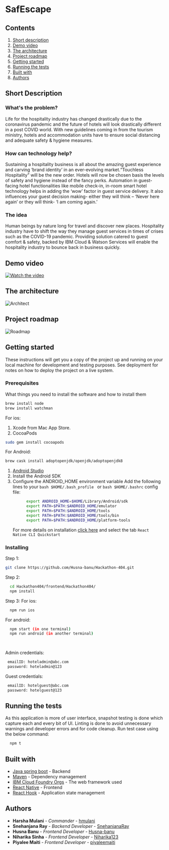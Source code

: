 # SafEscape

## Contents

1. [Short description](#short-description)
1. [Demo video](#demo-video)
1. [The architecture](#the-architecture)
1. [Project roadmap](#project-roadmap)
1. [Getting started](#getting-started)
1. [Running the tests](#running-the-tests)
1. [Built with](#built-with)
1. [Authors](#authors)

## Short Description

### What's the problem?

Life for the hospitality industry has changed drastically due to the coronavirus pandemic and the future of hotels will look drastically different in a post COVID world. With new guidelines coming in from the tourism ministry, hotels and accommodation units have to ensure  social distancing and adequate safety & hygiene measures. 

### How can technology help?

Sustaining a hospitality business is all about the amazing guest experience and carving ‘brand identity’ in an ever-evolving market.“Touchless Hospitality” will be the new order. Hotels will now be chosen basis the levels of safety and hygiene instead of the fancy perks. 
Automation in guest-facing hotel functionalities like mobile check-in, in-room smart hotel technology helps in adding the ‘wow’ factor in guest service delivery. It also influences your guest decision making- either they will think – ‘Never here again’ or they will think- ‘I am coming again.’


### The idea

Human beings by nature long for travel and discover new places. Hospitality industry have to shift the way they manage guest services in times of crises such as the COVID-19 pandemic. Providing solution catered to guest comfort & safety, backed by IBM Cloud & Watson Services will enable the hospitality industry to bounce back in business quickly.

## Demo video

[![Watch the video](safEscapes.png)](https://youtu.be/9xTgfTU7_sU)

## The architecture
![Architect](Architect.jpg)

## Project roadmap

![Roadmap](roadmap.jpg)

## Getting started

These instructions will get you a copy of the project up and running on your local machine for development and testing purposes. See deployment for notes on how to deploy the project on a live system.

### Prerequisites

What things you need to install the software and how to install them

```bash
brew install node
brew install watchman
```
For ios:
 1. Xcode from Mac App Store.
 1. CocoaPods
```bash
sudo gem install cocoapods
```
For Android:
```bash
brew cask install adoptopenjdk/openjdk/adoptopenjdk8
```
1. [Android Studio](https://developer.android.com/studio/index.html)
1. Install the Android SDK
1. Configure the ANDROID_HOME environment variable
    Add the following lines to your ```bash $HOME/.bash_profile ``` or ```bash $HOME/.bashrc``` config file:
    ```bash
          export ANDROID_HOME=$HOME/Library/Android/sdk
          export PATH=$PATH:$ANDROID_HOME/emulator
          export PATH=$PATH:$ANDROID_HOME/tools
          export PATH=$PATH:$ANDROID_HOME/tools/bin
          export PATH=$PATH:$ANDROID_HOME/platform-tools
      ```
   For more details on installation [click here](https://reactnative.dev/docs/environment-setup) and select the tab `React Native CLI Quickstart`

### Installing

Step 1:

```bash
git clone https://github.com/Husna-banu/Hackathon-404.git
```
Step 2:
```bash
  cd Hackathon404/frontend/Hackathon404/
  npm install
```
Step 3:
For ios:
```bash
  npm run ios
```
For android:
```bash
  npm start (in one terminal)
  npm run android (in another terminal)
  
  
```
Admin credentials:
```bash
 emailID: hoteladmin@abc.com
 password: hoteladmin@123
 ```
Guest credentials:
```bash
 emailID: hotelguest@abc.com
 password: hotelguest@123
 ```
## Running the tests

As this application is more of user interface, snapshot testing is done which capture each and every bit of UI.
Linting is done to avoid unnecessary warnings and developer errors and for code cleanup. 
Run test case using the below command:

```bash 
  npm t 
```

## Built with

* [Java spring boot](https://spring.io/guides/gs/spring-boot/) - Backend
* [Maven](https://maven.apache.org/) - Dependency management
* [IBM Cloud Foundry Orgs](https://cloud.ibm.com/catalog?search=cloud%20foundary#search_results) - The web framework used
* [React Native](https://reactnative.dev/) - Frontend
* [React Hook](https://reactjs.org/docs/hooks-intro.html) - Application state management


## Authors

* **Harsha Mulani** - *Commander* - [hmulani](https://github.com/hmulani)
* **Snehanjana Ray** - *Backend Developer* - [SnehanjanaRay](https://github.com/SnehanjanaRay)
* **Husna Banu** - *Frontend Developer* - [Husna-banu](https://github.com/Husna-banu)
* **Niharika Sinha** - *Frontend Developer* - [Niharika123](https://github.com/Niharika123)
* **Piyalee Maiti** - *Frontend Developer* - [piyaleemaiti](https://github.com/piyaleemaiti)

